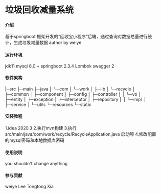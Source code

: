 # 垃圾回收减量系统

#### 介绍
基于springboot 框架开发的“回收宝小程序”后端，通过查询对数据总量进行统计，生成垃圾减量数据
author by weiye
#### 运行环境
jdk11
mysql 8.0 +
springboot 2.3.4
Lombok
swagger 2
#### 软件架构
|─src
   ├─main
     ├─java
     │  └─com
     │      └─work
     │          ├─lib
     │          └─recycle
     │              ├─common
     │              ├─component
     │              ├─config
     │              ├─controller
     │              │  └─vo
     │              ├─entity
     │              ├─exception
     │              ├─interceptor
     │              ├─repository
     │              │  └─impl
     │              ├─service
     │              └─utils
     └─resources
         └─static



#### 安装教程
1.idea 2020.3
2.执行mvn构建
3.执行src/main/java/com/work/recycle/RecycleApplication.java 启动项
4.修改配置的mysql密码和本地数据库密码

#### 使用说明

you shouldn't change anything

#### 参与贡献

weiye Lee
Tongtong Xia
